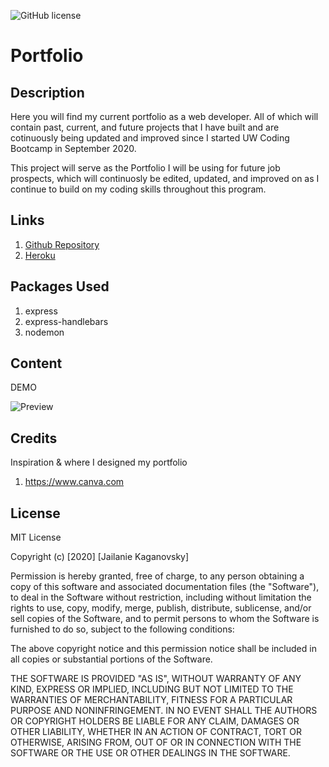 ![GitHub license](https://img.shields.io/badge/license-MIT-blue.svg)

# Portfolio

## Description
Here you will find my current portfolio as a web developer. All of which will contain past, current, and future projects that I have built and are cotinuously being updated and improved since I started UW Coding Bootcamp in September 2020.

This project will serve as the Portfolio I will be using for future job prospects, which will continuosly be edited, updated, and improved on as I continue to build on my coding skills throughout this program.

## Links
1. [Github Repository](https://github.com/jkaganovsky/Portfolio)
1. [Heroku](https://kaganovsky-portfolio.herokuapp.com/)

## Packages Used
1. express
1. express-handlebars
1. nodemon

## Content
DEMO

![Preview](public/assets/images/portfolio_heroku.gif)


## Credits
Inspiration & where I designed my portfolio
1. https://www.canva.com

## License
MIT License

Copyright (c) [2020] [Jailanie Kaganovsky]

Permission is hereby granted, free of charge, to any person obtaining a copy
of this software and associated documentation files (the "Software"), to deal
in the Software without restriction, including without limitation the rights
to use, copy, modify, merge, publish, distribute, sublicense, and/or sell
copies of the Software, and to permit persons to whom the Software is
furnished to do so, subject to the following conditions:

The above copyright notice and this permission notice shall be included in all
copies or substantial portions of the Software.

THE SOFTWARE IS PROVIDED "AS IS", WITHOUT WARRANTY OF ANY KIND, EXPRESS OR
IMPLIED, INCLUDING BUT NOT LIMITED TO THE WARRANTIES OF MERCHANTABILITY,
FITNESS FOR A PARTICULAR PURPOSE AND NONINFRINGEMENT. IN NO EVENT SHALL THE
AUTHORS OR COPYRIGHT HOLDERS BE LIABLE FOR ANY CLAIM, DAMAGES OR OTHER
LIABILITY, WHETHER IN AN ACTION OF CONTRACT, TORT OR OTHERWISE, ARISING FROM,
OUT OF OR IN CONNECTION WITH THE SOFTWARE OR THE USE OR OTHER DEALINGS IN THE
SOFTWARE.

